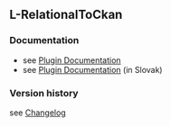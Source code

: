 L-RelationalToCkan
----------

### Documentation

* see [Plugin Documentation](./doc/About.md)
* see [Plugin Documentation](./doc/About_sk.md) (in Slovak)

### Version history

see [Changelog](./CHANGELOG.md)